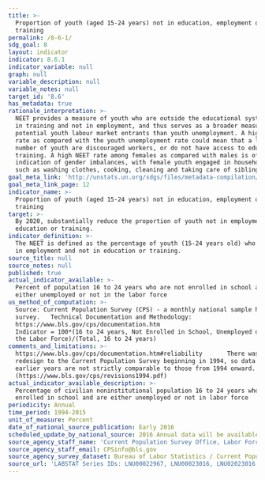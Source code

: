 ```yaml
---
title: >-
  Proportion of youth (aged 15-24 years) not in education, employment or
  training
permalink: /8-6-1/
sdg_goal: 8
layout: indicator
indicator: 8.6.1
indicator_variable: null
graph: null
variable_description: null
variable_notes: null
target_id: '8.6'
has_metadata: true
rationale_interpretation: >-
  NEET provides a measure of youth who are outside the educational system, not
  in training and not in employment, and thus serves as a broader measure of
  potential youth labour market entrants than youth unemployment. A high NEET
  rate as compared with the youth unemployment rate could mean that a large
  number of youth are discouraged workers, or do not have access to education or
  training. A high NEET rate among females as compared with males is often an
  indication of gender imbalances, with female youth engaged in household chores
  such as washing clothes, cooking, cleaning and taking care of siblings.
goal_meta_link: 'http://unstats.un.org/sdgs/files/metadata-compilation/Metadata-Goal-8.pdf'
goal_meta_link_page: 12
indicator_name: >-
  Proportion of youth (aged 15-24 years) not in education, employment or
  training
target: >-
  By 2020, substantially reduce the proportion of youth not in employment,
  education or training.
indicator_definition: >-
  The NEET is defined as the percentage of youth (15-24 years old) who are not
  in employment and not in education or training.
source_title: null
source_notes: null
published: true
actual_indicator_available: >-
  Percent of population 16 to 24 years who are not enrolled in school and are
  either unemployed or not in the labor force
us_method_of_computation: >-
  Source: Current Population Survey (CPS) - a monthly national sample household
  survey.   Technical Documentation and Methodology:
  https://www.bls.gov/cps/documentation.htm                                                  
  Indicator = 100*(16 to 24 years, Not Enrolled in School, Unemployed or Not in
  the Labor Force)/(Total, 16 to 24 years)
comments_and_limitations: >-
  https://www.bls.gov/cps/documentation.htm#reliability       There was a major
  redesign to the Current Population Survey beginning in 1994, so data for
  earlier years are not strictly comparable to those from 1994 onward.
  (https://www.bls.gov/cps/revisions1994.pdf)
actual_indicator_available_description: >-
  Percentage of civilian noninstitutional population 16 to 24 years who are not
  enrolled in school and are either unemployed or not in labor force
periodicity: Annual
time_period: 1994-2015
unit_of_measure: Percent
date_of_national_source_publication: Early 2016
scheduled_update_by_national_source: 2016 Annual data will be available in early 2017
source_agency_staff_name: 'Current Population Survey Office, Labor Force Statistics Division'
source_agency_staff_email: CPSinfo@bls.gov
source_agency_survey_dataset: Bureau of Labor Statistics / Current Population Survey
source_url: 'LABSTAT Series IDs: LNU00022967, LNU00023016, LNU02023016'
---
```


